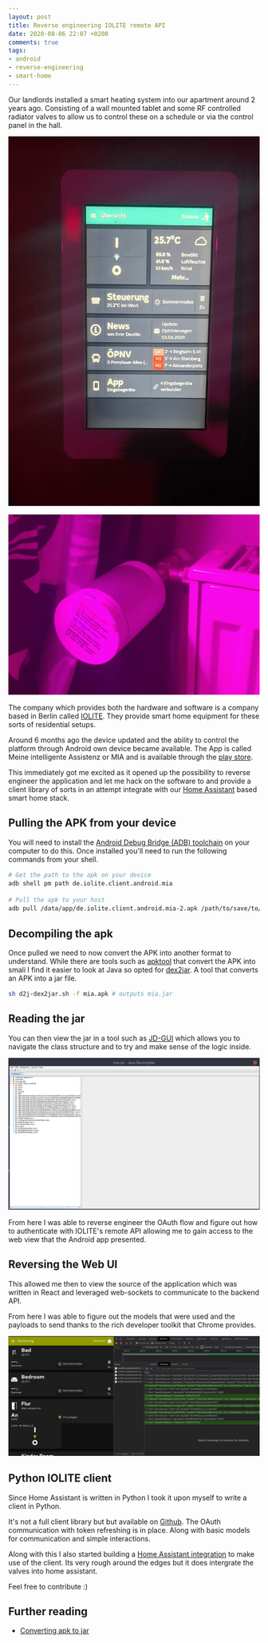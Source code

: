 ```yaml
---
layout: post
title: Reverse engineering IOLITE remote API
date: 2020-08-06 22:07 +0200
comments: true
tags:
- android
- reverse-engineering
- smart-home
---
```


Our landlords installed a smart heating system into our apartment around 2 years ago. Consisting of a wall mounted tablet and some RF controlled radiator valves to allow us to control these on a schedule or via the control panel in the hall.

![Tablet](/assets/img/posts/reverse-iolite/tablet.png)

![Radiator valve](/assets/img/posts/reverse-iolite/valve.png)

The company which provides both the hardware and software is a company based in Berlin called [IOLITE][0]. They provide smart home equipment for these sorts of residential setups.

Around 6 months ago the device updated and the ability to control the platform through Android own device became available. The App is called Meine intelligente Assistenz or MIA and is available through the [play store][2].

This immediately got me excited as it opened up the possibility to reverse engineer the application and let me hack on the software to and provide a client library of sorts in an attempt integrate with our [Home Assistant][0] based smart home stack.

## Pulling the APK from your device

You will need to install the [Android Debug Bridge (ADB) toolchain][3] on your computer to do this. Once installed you'll need to run the following commands from your shell.

```bash
# Get the path to the apk on your device
adb shell pm path de.iolite.client.android.mia

# Pull the apk to your host
adb pull /data/app/de.iolite.client.android.mia-2.apk /path/to/save/to/mia.apk
```

## Decompiling the apk

Once pulled we need to now convert the APK into another format to understand. While there are tools such as [apktool][7] that convert the APK into smali I find it easier to look at Java so opted for [dex2jar][4]. A tool that converts an APK into a jar file.

```bash
sh d2j-dex2jar.sh -f mia.apk # outputs mia.jar
```

## Reading the jar

You can then view the jar in a tool such as [JD-GUI][6] which allows you to navigate the class structure and to try and make sense of the logic inside.

![JD GUI mia.apk](/assets/img/posts/reverse-iolite/jd-gui.png)

From here I was able to reverse engineer the OAuth flow and figure out how to authenticate with IOLITE's remote API allowing me to gain access to the web view that the Android app presented.

## Reversing the Web UI

This allowed me then to view the source of the application which was written in React and leveraged web-sockets to communicate to the backend API.

From here I was able to figure out the models that were used and the payloads to send thanks to the rich developer toolkit that Chrome provides.

![Chrome debugging](/assets/img/posts/reverse-iolite/chrome-debug.png)

## Python IOLITE client

Since Home Assistant is written in Python I took it upon myself to write a client in Python. 

It's not a full client library but but available on [Github][8]. The OAuth communication with token refreshing is in place. Along with basic models for communication and simple interactions. 

Along with this I also started building a [Home Assistant integration][9] to make use of the client. Its very rough around the edges but it does intergrate the valves into home assistant.

Feel free to contribute :)

## Further reading

- [Converting apk to jar][5]

[0]: https://iolite.de/en/
[1]: https://www.home-assistant.io/
[2]: https://play.google.com/store/apps/details?id=de.iolite.client.android.mia&hl=en
[3]: https://developer.android.com/studio/command-line/adb
[4]: https://github.com/pxb1988/dex2jar
[5]: https://stackoverflow.com/questions/9812896/converting-apk-to-jar
[6]: http://java-decompiler.github.io/
[7]: https://ibotpeaches.github.io/Apktool/
[8]: https://github.com/inverse/python-iolite-client
[9]: https://github.com/inverse/home-assistant-iolite-component
